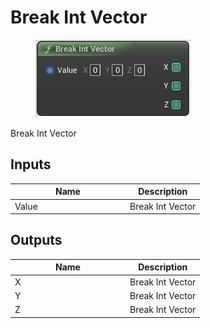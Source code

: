 # Break Int Vector

<div align="left" data-full-width="false"><figure><img src="../../../../api/Math/Int Vector/Break_Int_Vector.png" alt=""><figcaption></figcaption></figure></div>

Break Int Vector

## Inputs

<table><thead><tr><th width="170">Name</th><th>Description</th></tr></thead><tbody><tr><td>Value</td><td>Break Int Vector</td></tr></tbody></table>

## Outputs

<table><thead><tr><th width="170">Name</th><th>Description</th></tr></thead><tbody><tr><td>X</td><td>Break Int Vector</td></tr><tr><td>Y</td><td>Break Int Vector</td></tr><tr><td>Z</td><td>Break Int Vector</td></tr></tbody></table>
